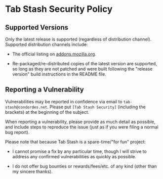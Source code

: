 # Tab Stash Security Policy

## Supported Versions

Only the latest release is supported (regardless of distribution channel).
Supported distribution channels include:

- The official listing on [addons.mozilla.org][amo].

- Re-packaged/re-distributed copies of the latest version are supported, so long
  as they are not patched and were built following the "release version" build
  instructions in the README file.

[amo]: https://addons.mozilla.org/firefox/addon/tab-stash/

## Reporting a Vulnerability

Vulnerabilities may be reported in confidence via email to
`tab-stash@condordes.net`. Please put `[Tab Stash Security]` (including the
brackets) at the beginning of the subject.

When reporting a vulnerability, please provide as much detail as possible, and
include steps to reproduce the issue (just as if you were filing a normal bug
report).

Please note that because Tab Stash is a spare-time/"for fun" project:

- I cannot promise a fix by any particular time, though I will strive to address
  any confirmed vulnerabilities as quickly as possible.

- I do not offer bug bounties or rewards/fees/etc. of any kind (other than my
  sincere thanks).
